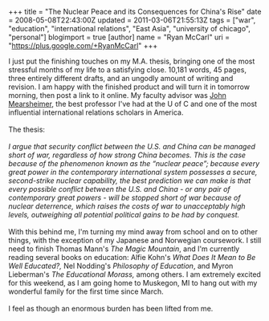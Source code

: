 +++
title = "The Nuclear Peace and its Consequences for China's Rise"
date = 2008-05-08T22:43:00Z
updated = 2011-03-06T21:55:13Z
tags = ["war", "education", "international relations", "East Asia", "university of chicago", "personal"]
blogimport = true
[author]
	name = "Ryan McCarl"
	uri = "https://plus.google.com/+RyanMcCarl"
+++

I just put the finishing touches on my M.A. thesis, bringing one of the most stressful months of my life to a satisfying close.  10,181 words, 45 pages, three entirely different drafts, and an ungodly amount of writing and revision.  I am happy with the finished product and will turn it in tomorrow morning, then post a link to it online.  My faculty advisor was <a href="http://en.wikipedia.org/wiki/John_Mearsheimer">John Mearsheimer</a>, the best professor I've had at the U of C and one of the most influential international relations scholars in America.<br /><br />The thesis:<br /><br /><em>I argue that security conflict between the U.S. and China can be managed short of war, regardless of how strong China becomes. This is the case because of the phenomenon known as the “nuclear peace”; because every great power in the contemporary international system possesses a secure, second-strike nuclear capability, the best prediction we can make is that every possible conflict between the U.S. and China - or any pair of contemporary great powers - will be stopped short of war because of nuclear deterrence, which raises the costs of war to unacceptably high levels, outweighing all potential political gains to be had by conquest.<br /></em><br />With this behind me, I'm turning my mind away from school and on to other things, with the exception of my Japanese and Norwegian coursework.  I still need to finish Thomas Mann's <em>The Magic Mountain</em>, and I'm currently reading several books on education: Alfie Kohn's <em>What Does It Mean to Be Well Educated?, </em>Nel Nodding's <em>Philosophy of Education</em>, and Myron Lieberman's <em>The Educational Morass, </em>among others.  I am extremely excited for this weekend, as I am going home to Muskegon, MI to hang out with my wonderful family for the first time since March.<br /><br />I feel as though an enormous burden has been lifted from me.
